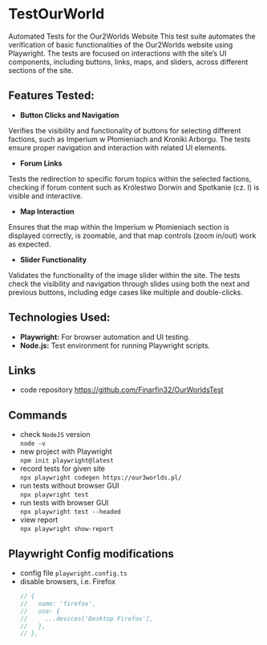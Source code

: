 # TestOurWorld

Automated Tests for the Our2Worlds Website
This test suite automates the verification of basic functionalities of the Our2Worlds website using Playwright. The tests are focused on interactions with the site’s UI components, including buttons, links, maps, and sliders, across different sections of the site.

## Features Tested:

- **Button Clicks and Navigation**

Verifies the visibility and functionality of buttons for selecting different factions, such as Imperium w Płomieniach and Kroniki Arborgu. The tests ensure proper navigation and interaction with related UI elements.

- **Forum Links**

Tests the redirection to specific forum topics within the selected factions, checking if forum content such as Królestwo Dorwin and Spotkanie (cz. I) is visible and interactive.

- **Map Interaction**

Ensures that the map within the Imperium w Płomieniach section is displayed correctly, is zoomable, and that map controls (zoom in/out) work as expected.

- **Slider Functionality**

Validates the functionality of the image slider within the site. The tests check the visibility and navigation through slides using both the next and previous buttons, including edge cases like multiple and double-clicks.

## Technologies Used:

- **Playwright:** For browser automation and UI testing.
- **Node.js:** Test environment for running Playwright scripts.

## Links

- code repository https://github.com/Finarfin32/OurWorldsTest

## Commands

- check `NodeJS` version  
  `node -v`
- new project with Playwright  
  `npm init playwright@latest`
- record tests for given site  
  `npx playwright codegen https://our3worlds.pl/`
- run tests without browser GUI  
  `npx playwright test`
- run tests with browser GUI  
  `npx playwright test --headed`
- view report  
  `npx playwright show-report`

## Playwright Config modifications

- config file `playwright.config.ts`
- disable browsers, i.e. Firefox
  ```javascript
  // {
  //   name: 'firefox',
  //   use: {
  //     ...devices['Desktop Firefox'],
  //   },
  // },
  ```
